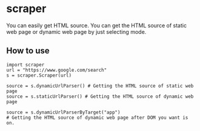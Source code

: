 # scraper
You can easily get HTML source. You can get the HTML source of static web page or dynamic web page by just selecting mode.

## How to use
~~~
import scraper
url = "https://www.google.com/search"
s = scraper.Scraper(url)

source = s.dynamicUrlParser() # Getting the HTML source of static web page
source = s.staticUrlParser() # Getting the HTML source of dynamic web page

source = s.dynamicUrlParserByTarget("app") 
# Getting the HTML source of dynamic web page after DOM you want is on.
~~~
